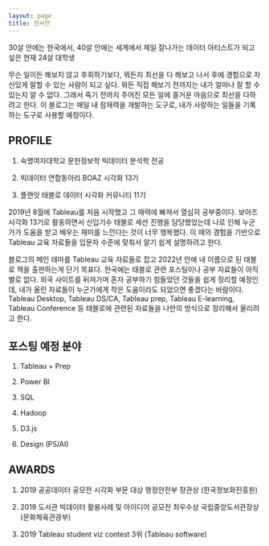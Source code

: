```yaml
---
layout: page
title: 전서연
---
```


30살 안에는 한국에서, 40살 안에는 세계에서 제일 잘나가는 데이터 아티스트가 되고 싶은 현재 24살 대학생 

무슨 일이든 해보지 않고 후회하기보다, 뭐든지 최선을 다 해보고 나서 후에 경험으로 자신있게 말할 수 있는 사람이 되고 싶다.
뭐든 직접 해보기 전까지는 내가 얼마나 잘 할 수 있는지 알 수 없다. 그래서 죽기 전까지 주어진 모든 일에 즐거운 마음으로 최선을 다하려고 한다.
이 블로그는 매일 내 잠재력을 개발하는 도구로, 내가 사랑하는 일들을 기록하는 도구로 사용할 예정이다.  

## PROFILE

1. 숙명여자대학교 문헌정보학 빅데이터 분석학 전공

2. 빅데이터 연합동아리 BOAZ 시각화 13기  

3. 플랜잇 태블로 데이터 시각화 커뮤니티 11기 


2019년 8월에 Tableau를 처음 시작했고 그 매력에 빠져서 열심히 공부중이다. 
보아즈 시각화 13기로 활동하면서 신입기수 태블로 세션 진행을 담당했었는데 나로 인해 누군가가 도움을 받고 배우는 재미를 느낀다는 것이 너무 행복했다.
이 때의 경험을 기반으로 Tableau 교육 자료들을 입문자 수준에 맞춰서 알기 쉽게 설명하려고 한다. 

블로그의 메인 테마를 Tableau 교육 자료들로 잡고 2022년 안에 내 이름으로 된 태블로 책을 출판하는게 단기 목표다. 
한국에는 태블로 관련 포스팅이나 공부 자료들이 아직 별로 없다. 외국 사이트를 뒤져가며 혼자 공부하기 힘들었던 것들을 쉽게 정리할 예정인데, 내가 올린 자료들이 누군가에게 작은 도움이라도 되었으면 좋겠다는 바람이다. Tableau Desktop, Tableau DS/CA, Tableau prep, Tableau E-learning, Tableau Conference 등 태블로에 관련된 자료들을 나만의 방식으로 정리해서 올리려고 한다. 


## 포스팅 예정 분야  

1. Tableau + Prep

2. Power BI

3. SQL

4. Hadoop

5. D3.js

6. Design (PS/AI)



## AWARDS

1. 2019 공공데이터 공모전 시각화 부문 대상 행정안전부 장관상 (한국정보화진흥원)

2. 2019 도서관 빅데이터 활용사례 및 아이디어 공모전 최우수상 국립중앙도서관장상 (문화체육관광부)

3. 2019 Tableau student viz contest 3위 (Tableau software)

